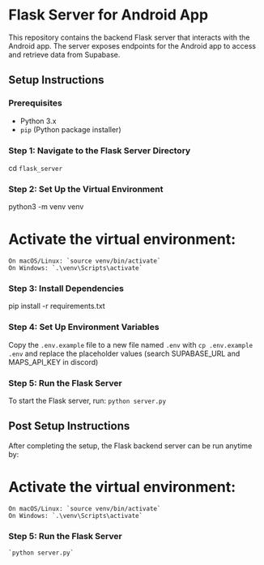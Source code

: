 # Flask Server for Android App

This repository contains the backend Flask server that interacts with the Android app. 
The server exposes endpoints for the Android app to access and retrieve data from Supabase.

## Setup Instructions

### Prerequisites

- Python 3.x
- `pip` (Python package installer)

### Step 1: Navigate to the Flask Server Directory

cd `flask_server`

### Step 2: Set Up the Virtual Environment

python3 -m venv venv

# Activate the virtual environment:
    On macOS/Linux: `source venv/bin/activate`
    On Windows: `.\venv\Scripts\activate`

### Step 3: Install Dependencies
pip install -r requirements.txt

### Step 4: Set Up Environment Variables
Copy the `.env.example` file to a new file named `.env` with `cp .env.example .env` and replace the placeholder values (search SUPABASE_URL and MAPS_API_KEY in discord)

### Step 5: Run the Flask Server
To start the Flask server, run: `python server.py`


## Post Setup Instructions
After completing the setup, the Flask backend server can be run anytime by:

# Activate the virtual environment:
    On macOS/Linux: `source venv/bin/activate`
    On Windows: `.\venv\Scripts\activate`

### Step 5: Run the Flask Server
    `python server.py`